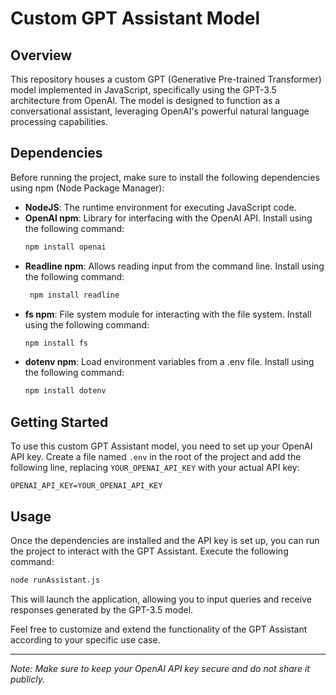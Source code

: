 # Custom GPT Assistant Model

## Overview

This repository houses a custom GPT (Generative Pre-trained Transformer) model implemented in JavaScript, 
specifically using the GPT-3.5 architecture from OpenAI. The model is designed to function as a conversational assistant, 
leveraging OpenAI's powerful natural language processing capabilities.

## Dependencies

Before running the project, make sure to install the following dependencies using npm (Node Package Manager):

- **NodeJS**: The runtime environment for executing JavaScript code.
- **OpenAI npm**: Library for interfacing with the OpenAI API. Install using the following command:
  ```cmd
  npm install openai
  ```
- **Readline npm**: Allows reading input from the command line. Install using the following command:
  ```cmd
   npm install readline
  ```
- **fs npm**: File system module for interacting with the file system. Install using the following command:
  ```cmd
  npm install fs
  ```
- **dotenv npm**: Load environment variables from a .env file. Install using the following command:
  ```cmd
  npm install dotenv
  ```

## Getting Started

To use this custom GPT Assistant model, you need to set up your OpenAI API key. Create a file named `.env` in the root of the project and add the following line, replacing `YOUR_OPENAI_API_KEY` with your actual API key:

```.env
OPENAI_API_KEY=YOUR_OPENAI_API_KEY
```

## Usage

Once the dependencies are installed and the API key is set up, you can run the project to interact with the GPT Assistant. Execute the following command:

```cmd
node runAssistant.js
```

This will launch the application, allowing you to input queries and receive responses generated by the GPT-3.5 model.

Feel free to customize and extend the functionality of the GPT Assistant according to your specific use case.

---

*Note: Make sure to keep your OpenAI API key secure and do not share it publicly.*
